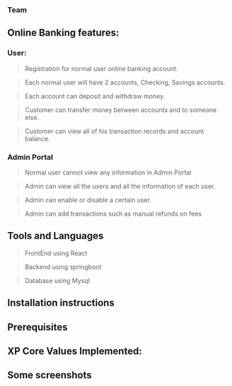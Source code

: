 ### Team

## Online Banking features:

### User:

> Registration for normal user online banking account.

> Each normal user will have 2 accounts, Checking, Savings accounts.

> Each account can deposit and withdraw money.

> Customer can transfer money between accounts and to someone else.

> Customer can view all of his transaction records and account balance.


### Admin Portal

> Normal user cannot view any information in Admin Portal

> Admin can view all the users and all the information of each user.

> Admin can enable or disable a certain user.

> Admin can add transactions such as manual refunds on fees

## Tools and Languages

> FrontEnd using React

> Backend using springboot

> Database using Mysql

## Installation instructions

## Prerequisites

## XP Core Values Implemented:

## Some screenshots


